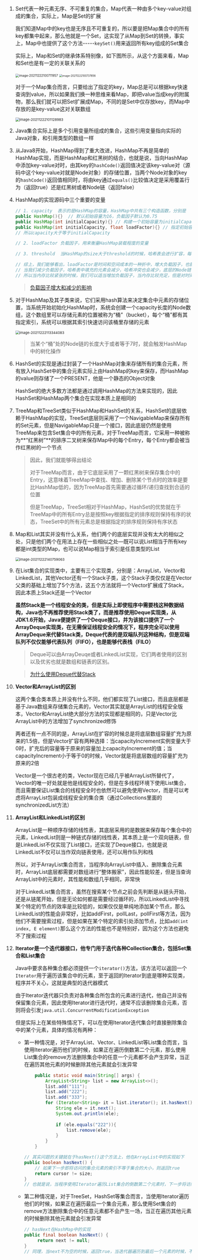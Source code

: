 1. Set代表一种元素无序、不可重复的集合，Map代表一种由多个key-value对组成的集合，实际上，Map是Set的扩展

   我们知道Map中的key也是无序且不可重复的，所以要是把Map集合中的所有key都集中起来，那么他就是一个Set，这实现了从Map到Set的转换，事实上，Map中也提供了这个方法-----`keySet()`用来返回所有key组成的Set集合

   实际上，Map和Set的继承体系特别像，如下图所示，从这个方面来看，Map和Set也是有一定的关联关系的

   <img src="../../image/Java/image-20211222100711957.png" alt="image-20211222100711957" style="zoom:60%;" />

   <img src="../../image/Java/image-20211222100737656.png" alt="image-20211222100737656" style="zoom:50%;" />

   对于一个Map集合而言，只要给出了指定的key，Map总是可以根据key快速查询到value，所以如果我们换一种思维来看Map，即把value当成key的附属物，那么我们就可以把Set扩展成Map，不同的是Set中仅存放key，而Map中存放的是key-value这对关联数组

   <img src="../../image/Java/image-20211222101128983.png" alt="image-20211222101128983" style="zoom:67%;" />

2. Java集合实际上是多个引用变量所组成的集合，这些引用变量指向实际的Java对象，和引用类型的数组一样

3. 从Java8开始，HashMap得到了重大改进，HashMap不再是简单的HashMap实现，而是HashMap和红黑树的结合，也就是说，当向HashMap中添加key-value对时，由其key的`hashCode()`返回值决定该key-value对（源码中这个key-value对就是Node对象）的存储位置，当两个Node对象的key的`hashCode()`返回值相同时，将由key通过`equals()`比较值决定是采用覆盖行为（返回true）还是红黑树或者Node链（返回false）

4. HashMap的实现源码中三个重要的变量

   ```java
   // 1. capacity  表示的是HashMap的容量，HashMap中共有三个构造函数，分别是
   public HashMap(){}  // 默认初始容量为16，负载因子默认为0.75
   public HashMap(int initialCapacity){} // 构建一个初始容量为initialCapacity 、负载因子为0.75的HashMap，但是需要注意的是，虽然在构造函数中显示指定了initialCapacity，但是实际上的HashMap容量是要比initialCapacity略大的，因为在源码中还有一个方法是tableSizeFor()，这个方法的作用是找到大于initialCapacity的最小的2的n次方的值，比如initialCapacity = 10，那么哈希表的实际容量就是16，因此我们在初始化initialCapacity也尽量将其初始化为2的n次方，因为这样能够减小计算量
   public HashMap(int initialCapacity, float loadFactor){} // 指定初始容量和负载因子
   // 所以capacity大于等于initialCapacity
   
   // 2. loadFactor 负载因子，用来衡量HashMap装载程度的变量
   
   // 3. threshold  当HashMap的size大于threshold的时候，哈希表会进行扩容，每次扩容都会增大一倍，也就是哈希表的容量始终是2的n次幂     threshold = capacity * loadFactor
   
   // 综上，我们能够看出，loadFactor是时间和空间成本的一种折中，增大负载因子，也就意味着哈希表中的数据更多的时候才会进行扩容，这也就意味着会有更多的数据发生“桶冲突”，不管是Node链还是红黑树，这样的后果就是查询效率变差，虽然它的空间利用率提高了
   // 当我们减少负载因子，哈希表中填充的元素会减少，哈希冲突也会减少，底层的Node链长度和红黑树的高度也会降低，查询效率变高，但是空间利用率却降低了
   // 所以当内存比较紧张的时候，我们可以适当增加负载因子，当内存比较充足，但是对时间效率要求较高时，我们可以适当减小负载因子
   ```

   > [负载因子增大和减少的影响](https://www.zhihu.com/question/276736347/answer/1268886570)

5. 对于HashMap及其子类来说，它们采用hash算法来决定集合中元素的存储位置，当系统开始初始化HashMap时，系统会创建一个capacity长度的Node数组，这个数组里可以存储元素的位置被称为“桶”（bucket），每个“桶”都有其指定索引，系统可以根据其索引快速访问该桶里存储的元素

   <img src="../../image/Java/image-20211222113344083.png" alt="image-20211222113344083" style="zoom:67%;" />

   > 当某个“桶”处的Node链的长度大于或者等于7时，就会触发HashMap中的树化操作

6. HashSet的实现是通过封装了一个HashMap对象来存储所有的集合元素，所有放入HashSet中的集合元素实际上由HashMap的key来保存，而HashMap的value则存储了一个PRESENT，他是一个静态的Object对象

   HashSet的绝大多数方法都是通过调用HashMap的方法来实现的，因此HashSet和HashMap两个集合在实现本质上是相同的

7. TreeMap和TreeSet类似于HashMap和HashSet的关系，HashSet的底层依赖于HashMap的实现，TreeSet底层则采用了一个NavigableMap来保存所有的Set元素，但是NavigableMap只是一个接口，因此底层仍然是使用TreeMap来包含Set集合中的所有元素，对于TreeMap而言，它采用一种被称为**“红黑树”**的排序二叉树来保存Map中的每个Entry，每个Entry都会被当作红黑树的一个节点

   > 因此，我们就能够得出结论
   >
   > 对于TreeMap而言，由于它底层采用了一颗红黑树来保存集合中的Entry，这意味着TreeMap中查找、增加、删除某个节点时的效率是要比HashMap低的，因为TreeMap首先需要通过循环/递归查找到合适的位置
   >
   > 但是TreeMap，TreeSet相对于HashMap，HashSet的优势就在于TreeMap中的所有Entry总是按照key根据指定的排序规则保持有序的状态，TreeSet中的所有元素总是根据指定的排序规则保持有序状态

8. Map和List其实并没有什么关系，他们两个的底层实现并没有太大的相似之处，只是他们两个在用法上存在一些相似之处—既可以说List相当于所有key都是int类型的Map，也可以说Map相当于索引是任意类型的List

   <img src="../../image/Java/image-20211222140759063.png" alt="image-20211222140759063" style="zoom:67%;" />

9. 在List集合的实现类中，主要有三个实现类，分别是：ArrayList，Vector和LinkedList，其他Vector还有一个Stack子类，这个Stack子类仅仅是在Vector父类的基础上增加了5个方法，这五个方法就将一个Vector扩展成了Stack，因此本质上Stack还是一个Vector

   **虽然Stack是一个线程安全的类，但是实际上即使程序中需要栈这种数据结构，Java也不再推荐使用Stack类了，而是推荐使用Deque实现类，从JDK1.6开始，Java便提供了一个Deque接口，并为该接口提供了一个ArrayDeque实现类，在无需保证线程安全的情况下，程序完全可以使用ArrayDeque来代替Stack类，Deque代表的是双端队列这种结构，但是双端队列不仅仅能够代表队列（FIFO），也是能够代表栈（FILO）**

   > Deque可以由ArrayDeuqe或者LinkedList实现，它们两者使用的区别以及优劣也就是数组和链表的区别。 

   > [为什么使用Deque代替Stack](https://www.baifachuan.com/posts/1ed50096.html)

10. **Vector和ArrayList的区别**

    这两个集合类本质上并没有什么不同，他们都实现了List接口，而且底层都是基于Java数组来存储集合元素的，Vector其实就是ArrayList的线程安全版本，Vector和ArrayList绝大部分方法的实现都是相同的，只是Vector比ArrayList中的方法增加了synchronized修饰

    两者还有一点不同的是，ArrayList在扩容的时候总是将底层数组容量扩充为原来的1.5倍，但是Vector扩容有两种选择：当capacityIncrement实例变量大于0时，扩充后的容量等于原来的容量加上capacityIncrement的值；当capacityIncrement小于等于0的时候，Vector就是将底层数组的容量扩充为原来的2倍

    Vector是一个很古老的类，Vector现在已经几乎被ArrayList所替代了，Vector的唯一好处就是他是线程安全的，但是在多线程环境下使用List集合，而且需要保证List集合的线程安全时也依然可以避免使用Vector，而是可以考虑将ArrayList包装成线程安全的集合类（通过Collections里面的synchronizedList方法）

11. **ArrayList和LinkedList的区别**

    ArrayList是一种顺序存储的线性表，其底层采用的是数据来保存每个集合中的元素，LinkedList则是一种链式存储的线性表，其本质上是一个双向链表，但是LinkedList不仅实现了List接口，还实现了Deque接口，也就是说LinkedList不仅可以当作双向链表使用，还可以用作队列和栈

    所以，对于ArrayList集合而言，当程序向ArrayList中插入、删除集合元素时，ArrayList底层都需要对数组进行“整体搬家”，因此性能较差，但是当查询ArrayList中的元素时，其性能和数组几乎相同，非常快

    对于LinkedList集合而言，虽然在搜索某个节点之前会先判断是从链头开始，还是从链尾开始，但是无论如何都是需要经过循环的，所以LinkedList中寻找某个特定的节点的效率是比较低的，如果仅仅是单纯地添加某个节点，那么LinkedList的性能会非常好，比如addFirst，pollLast，pollFirst等方法，因为他们不需要搜索过程，但是如果在某个特定的索引处添加节点，比如`add(int index, E element)`那么这个方法的性能也不是特别好，因为这个方法也避免不了搜索过程

12. **Iterator是一个迭代器接口，他专门用于迭代各种Collection集合，包括Set集合和List集合**

    Java中要求各种集合都必须提供一个`iterator()`方法，该方法可以返回一个`Iterator`用于遍历该集合中的元素，至于返回的Iterator到底是哪种实现类，程序并不关心，这就是典型的迭代器模式

    由于Iterator迭代器只负责对各种集合所包含的元素进行迭代，他自己并没有保留集合元素，因此使用Iterator进行迭代时，通常不应该删除集合元素，否则将会引发`java.util.ConcurrentModificationException`

    但是实际上在某些特殊情况下，可以在使用Iterator迭代集合时直接删除集合中的某个元素，具体的情况有两种：

    - 第一种情况是，对于ArrayList、Vector、LinkedList等List集合而言，当使用Iterator遍历他们的时候，如果正在遍历倒数第二个元素，那么使用List集合的remove方法删除集合中的任意一个元素都不会产生异常，当正在遍历其他元素的时候删除其他元素就会引发异常

      ```java
          public static void main(String[] args) {
              ArrayList<String> list = new ArrayList<>();
              list.add("111");
              list.add("222");
              list.add("333");
              for (Iterator<String> it = list.iterator(); it.hasNext();) {
                  String ele = it.next();
                  System.out.println(ele);
                  
                  if (ele.equals("222")){
                      list.remove(ele);
                  }
              }
          }
      
      // 其实问题的关键就在于hasNext()这个方法上，他在ArrayList中的实现如下
      public boolean hasNext() {
          // 如果下一步即将访问的集合元素的索引不等于集合的大小，则返回true
          return cursor != size;
      }
      // 也就是说，当程序使用Iterator遍历List集合的倒数第二个元素时，下一步将访问的元素的索引是size-1，如果此时通过list集合中的remove方法删除一个元素的话，将会导致集合的size()变为size-1，这将导致hasNext返回false，也就是说不会再去执行it.next()方法了，也就不会产生异常了
      ```

      

    - 第二种情况是，对于TreeSet，HashSet等集合而言，当使用Iterator遍历他们的时候，如果正在遍历最后一个集合元素，那么使用Set集合的remove方法删除集合中的任意元素都不会产生一场，当正在遍历其他元素的时候删除其他元素就会引发异常

      ```java
      // hasNext在HashMap中的实现
      public final boolean hasNext() {
           return next != null;
      }
      // 同理，当next不为空的时候，返回true，当迭代器遍历到最后一个元素的时候，不管怎么样，接下来都不会再去执行next()方法了，所以删除集合中的元素也无所谓
      ```

      

